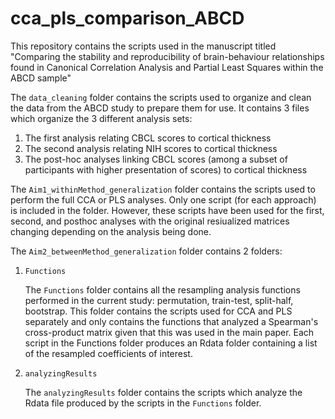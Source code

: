# cca_pls_comparison_ABCD
This repository contains the scripts used in the manuscript titled "Comparing the stability and reproducibility of brain-behaviour relationships found in Canonical Correlation Analysis and Partial Least Squares within the ABCD sample"


The `data_cleaning` folder contains the scripts used to organize and clean the data from the ABCD study to prepare them for use. It contains 3 files which organize the 3 different analysis sets: 

1. The first analysis relating CBCL scores to cortical thickness
2. The second analysis relating NIH scores to cortical thickness
3. The post-hoc analyses linking CBCL scores (among a subset of participants with higher presentation of scores) to cortical thickness

The `Aim1_withinMethod_generalization` folder contains the scripts used to perform the full CCA or PLS analyses. Only one script (for each approach) is included in the folder. However, these scripts have been used for the first, second, and posthoc analyses with the original resiualized matrices changing depending on the analysis being done. 

The `Aim2_betweenMethod_generalization` folder contains 2 folders: 

1. `Functions` 

	The `Functions` folder contains all the resampling analysis functions performed in the current study: permutation, train-test, split-half, bootstrap. This folder contains the scripts used for CCA and PLS separately and only contains the functions that analyzed a Spearman's cross-product matrix given that this was used in the main paper. Each script in the Functions folder produces an Rdata folder containing a list of the resampled coefficients of interest. 

2. `analyzingResults`

	The `analyzingResults` folder contains the scripts which analyze the Rdata file produced by the scripts in the `Functions` folder. 


